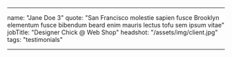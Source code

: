 ---

name: "Jane Doe 3"
quote: "San Francisco molestie sapien fusce Brooklyn elementum fusce bibendum beard enim mauris lectus tofu sem ipsum vitae"
jobTitle: "Designer Chick @ Web Shop"
headshot: "/assets/img/client.jpg"
tags: "testimonials"

---